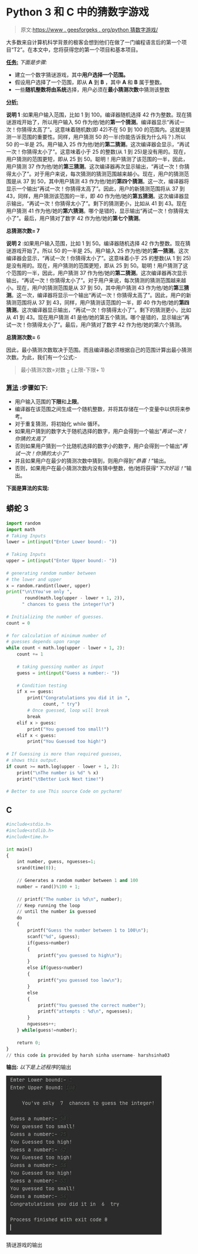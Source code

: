 # Python 3 和 C 中的猜数字游戏

> 原文:[https://www . geesforgeks . org/python 猜数字游戏/](https://www.geeksforgeeks.org/number-guessing-game-in-python/)

大多数来自计算机科学背景的极客会想到他们在做了一门编程语言后的第一个项目“T2”。在本文中，您将获得您的第一个项目和基本项目。

**<u>任务:</u>** *下面是步骤:*

*   建立一个数字猜谜游戏，其中**用户选择一个范围。**
*   假设用户选择了一个范围，即从 **A** 到 **B** ，其中 **A** 和 **B** 属于整数。
*   一些**随机整数将由系统**选择，用户必须在**最小猜测次数**中猜测该整数

**<u>分析:</u>**

**说明 1** :如果用户输入范围，比如 1 到 100。编译器随机选择 42 作为整数。现在猜谜游戏开始了，所以用户输入 50 作为他/她的**第一个猜测**。编译器显示“再试一次！你猜得太高了”。这意味着随机数(即 42)不在 50 到 100 的范围内。这就是猜测一半范围的重要性。同样，用户猜测 50 的一半(你能告诉我为什么吗？).所以 50 的一半是 25。用户输入 25 作为他/她的**第二猜测**。这次编译器会显示，“再试一次！你猜得太小了”。这意味着小于 25 的整数(从 1 到 25)是没有用的。现在，用户猜测的范围更短，即从 25 到 50。聪明！用户猜测了该范围的一半，因此，用户猜测 37 作为他/她的**第三猜测**。这次编译器再次显示输出，“再试一次！你猜得太小了”。对于用户来说，每次猜测的猜测范围越来越小。现在，用户的猜测范围是从 37 到 50，其中用户猜测 43 作为他/她的**第四个猜测**。这一次，编译器将显示一个输出“再试一次！你猜得太高了”。因此，用户的新猜测范围将从 37 到 43，同样，用户猜测该范围的一半，即 40 作为他/她的**第五猜测**。这次编译器显示输出，“再试一次！你猜得太小了”。剩下的猜测更小，比如从 41 到 43。现在用户猜测 41 作为他/她的**第六猜测**。哪个是错的，显示输出“再试一次！你猜得太小了”。最后，用户猜对了数字 42 作为他/她的**第七个猜测**。

**总猜测次数= 7**

**说明 2** :如果用户输入范围，比如 1 到 50。编译器随机选择 42 作为整数。现在猜谜游戏开始了。所以 50 的一半是 25。用户输入 25 作为他/她的**第一猜测**。这次编译器会显示，“再试一次！你猜得太小了”。这意味着小于 25 的整数(从 1 到 25)是没有用的。现在，用户猜测的范围更短，即从 25 到 50。聪明！用户猜测了这个范围的一半，因此，用户猜测 37 作为他/她的**第二猜测**。这次编译器再次显示输出，“再试一次！你猜得太小了”。对于用户来说，每次猜测的猜测范围越来越小。现在，用户的猜测范围是从 37 到 50，其中用户猜测 43 作为他/她的**第三猜测**。这一次，编译器将显示一个输出“再试一次！你猜得太高了”。因此，用户的新猜测范围将从 37 到 43，同样，用户猜测该范围的一半，即 40 作为他/她的**第四猜测**。这次编译器显示输出，“再试一次！你猜得太小了”。剩下的猜测更小，比如从 41 到 43。现在用户猜测 41 是他/她的第五个猜测。哪个是错的，显示输出“再试一次！你猜得太小了”。最后，用户猜对了数字 42 作为他/她的第六个猜测。

**总猜测次数=** 6

因此，最小猜测次数取决于范围。而且编译器必须根据自己的范围计算出最小猜测次数。为此，我们有一个公式:-

> 最小猜测次数=对数 <sub>2</sub> (上限-下限+ 1)

### **<u>算法</u>** :步骤如下:

*   用户输入范围的**下限**和**上限**。
*   编译器在该范围之间生成一个随机整数，并将其存储在一个变量中以供将来参考。
*   对于重复猜测，将初始化 while 循环。
*   如果用户猜到的数字大于随机选择的数字，用户会得到一个输出“*再试一次！你猜的太高了*
*   否则如果用户猜到一个比随机选择的数字小的数字，用户会得到一个输出“*再试一次！你猜的太小了”*
*   并且如果用户在最少的猜测次数中猜到，则用户得到“*恭喜！*“输出。
*   否则，如果用户在最小猜测次数内没有猜中整数，他/她将获得“*下次好运！*“输出。

**下面是算法的实现:**

## 蟒蛇 3

```py
import random
import math
# Taking Inputs
lower = int(input("Enter Lower bound:- "))

# Taking Inputs
upper = int(input("Enter Upper bound:- "))

# generating random number between
# the lower and upper
x = random.randint(lower, upper)
print("\n\tYou've only ",
       round(math.log(upper - lower + 1, 2)),
      " chances to guess the integer!\n")

# Initializing the number of guesses.
count = 0

# for calculation of minimum number of
# guesses depends upon range
while count < math.log(upper - lower + 1, 2):
    count += 1

    # taking guessing number as input
    guess = int(input("Guess a number:- "))

    # Condition testing
    if x == guess:
        print("Congratulations you did it in ",
              count, " try")
        # Once guessed, loop will break
        break
    elif x > guess:
        print("You guessed too small!")
    elif x < guess:
        print("You Guessed too high!")

# If Guessing is more than required guesses,
# shows this output.
if count >= math.log(upper - lower + 1, 2):
    print("\nThe number is %d" % x)
    print("\tBetter Luck Next time!")

# Better to use This source Code on pycharm!
```

## C

```py
#include<stdio.h>
#include<stdlib.h>
#include<time.h>

int main()
{
    int number, guess, nguesses=1;
    srand(time(0));

    // Generates a random number between 1 and 100
    number = rand()%100 + 1;

    // printf("The number is %d\n", number);
    // Keep running the loop
    // until the number is guessed
    do
    {
        printf("Guess the number between 1 to 100\n");
        scanf("%d", &guess);
        if(guess>number)
        {
            printf("you guessed to high\n");
        }
        else if(guess<number)
        {
            printf("you guessed too low\n");
        }
        else
        {
            printf("You guessed the correct number");
            printf("attempts : %d\n", nguesses);
        }
        nguesses++;
    } while(guess!=number);

    return 0;
}
// this code is provided by harsh sinha username- harshsinha03
```

**输出:** *以下是上述程序*的输出

![](img/92e4272bc7b253092d445d7ed831ed4d.png)

猜谜游戏的输出